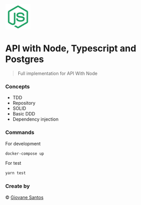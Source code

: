 <img src="./node.png" width="80" height="80" alt="logo">

# API with Node, Typescript and Postgres

> Full implementation for API With Node

### Concepts

- TDD
- Repository
- SOLID
- Basic DDD
- Dependency injection

### Commands

For development
```bash
docker-compose up
```

For test
```bash
yarn test
```

### Create by
© [Giovane Santos](https://giovanesantossilva.github.io/)
